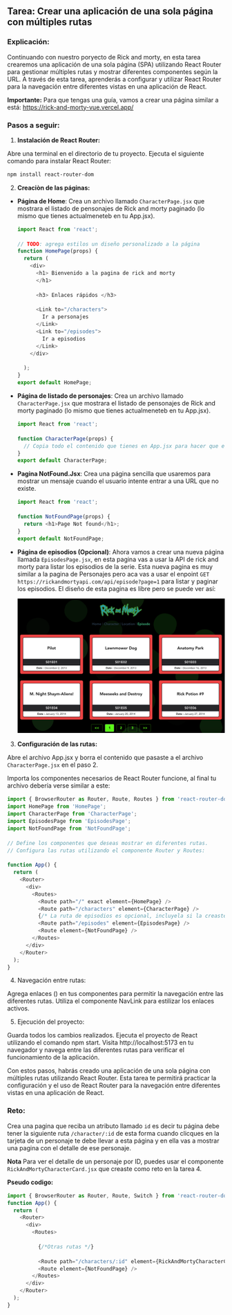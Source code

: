 ## Tarea: Crear una aplicación de una sola página con múltiples rutas

### Explicación:
Continuando con nuestro poryecto de Rick and morty, en esta tarea crearemos una aplicación de una sola página (SPA) utilizando React Router para gestionar múltiples rutas y mostrar diferentes componentes según la URL. A través de esta tarea, aprenderás a configurar y utilizar React Router para la navegación entre diferentes vistas en una aplicación de React. 

**Importante:** Para que tengas una guía, vamos a crear una página similar a está: https://rick-and-morty-vue.vercel.app/

### Pasos a seguir:

1. **Instalación de React Router:**

Abre una terminal en el directorio de tu proyecto.
Ejecuta el siguiente comando para instalar React Router:

```bash
npm install react-router-dom
```

2. **Creaciòn de las páginas:**

  - **Página de Home**: Crea un archivo llamado `CharacterPage.jsx` que mostrara el listado de pensonajes de Rick and morty paginado (lo mismo que tienes actualmeneteb en tu App.jsx).

    ```javascript
    import React from 'react';

    // TODO: agrega estilos un diseño personalizado a la página
    function HomePage(props) {
      return (
        <div>
          <h1> Bienvenido a la pagina de rick and morty
          </h1>

          <h3> Enlaces rápidos </h3>
          
          <Link to="/characters">
            Ir a personajes
          </Link>
          <Link to="/episodes">
            Ir a episodios
          </Link>
        </div>
       
      );
    }
    export default HomePage;
    ```

  - **Página de listado de personajes**: Crea un archivo llamado `CharacterPage.jsx` que mostrara el listado de pensonajes de Rick and morty paginado (lo mismo que tienes actualmeneteb en tu App.jsx).

    ```javascript
    import React from 'react';

    function CharacterPage(props) {
      // Copia todo el contenido que tienes en App.jsx para hacer que esta pagina renderice el listado de personajes paginado
    }
    export default CharacterPage;
    ```

  - **Pagina NotFound.Jsx**: Crea una página sencilla que usaremos para mostrar un mensaje cuando el usuario intente entrar a una URL que no existe.

    ```javascript
    import React from 'react';

    function NotFoundPage(props) {
      return <h1>Page Not found</h1>;
    }
    export default NotFoundPage;
    ```

  - **Página de episodios (Opcional)**: Ahora vamos a crear una nueva página llamada `EpisodesPage.jsx`, en esta pagina vas a usar la API de rick and morty para listar los episodios de la serie. Esta nueva pagina es muy similar a la pagina de Personajes pero aca vas a usar el enpoint `GET https://rickandmortyapi.com/api/episode?page=1` para listar y paginar los episodios. El diseño de esta pagina es libre pero se puede ver así:

    ![EposidePage](./resources/episode_page.png)

3. **Configuración de las rutas:**

Abre el archivo App.jsx y borra el contenido que pasaste a el archivo `CharacterPage.jsx` en el paso 2.

Importa los componentes necesarios de React Router funcione, al final tu archivo debería verse similar a este:
```javascript
import { BrowserRouter as Router, Route, Routes } from 'react-router-dom';
import HomePage from 'HomePage';
import CharacterPage from 'CharacterPage';
import EpisodesPage from 'EpisodesPage';
import NotFoundPage from 'NotFoundPage';

// Define los componentes que deseas mostrar en diferentes rutas.
// Configura las rutas utilizando el componente Router y Routes:

function App() {
  return (
    <Router>
      <div>
        <Routes>
          <Route path="/" exact element={HomePage} />
          <Route path="/characters" element={CharacterPage} />
          {/* La ruta de episodios es opcional, incluyela si la creaste en el paso 2*/}
          <Route path="/episodes" element={EpisodesPage} />
          <Route element={NotFoundPage} />
        </Routes>
      </div>
    </Router>
  );
}
```

4. Navegación entre rutas:

Agrega enlaces (<Link>) en tus componentes para permitir la navegación entre las diferentes rutas.
Utiliza el componente NavLink para estilizar los enlaces activos.

5. Ejecución del proyecto:

Guarda todos los cambios realizados.
Ejecuta el proyecto de React utilizando el comando npm start.
Visita http://localhost:5173 en tu navegador y navega entre las diferentes rutas para verificar el funcionamiento de la aplicación.

Con estos pasos, habrás creado una aplicación de una sola página con múltiples rutas utilizando React Router. Esta tarea te permitirá practicar la configuración y el uso de React Router para la navegación entre diferentes vistas en una aplicación de React.

### Reto:

Crea una pagina que reciba un atributo llamado `id` es decir tu página debe tener la siguiente ruta `/character/:id` de esta forma cuando clicques en la tarjeta de un personaje te debe llevar a esta página y en ella vas a mostrar una pagina con el detalle de ese personaje. 

**Nota** Para ver el detalle de un personaje por ID, puedes usar el componente  `RickAndMortyCharacterCard.jsx` que creaste como reto en la tarea 4.

**Pseudo codigo:**
```javascript
import { BrowserRouter as Router, Route, Switch } from 'react-router-dom';
function App() {
  return (
    <Router>
      <div>
        <Routes>
          
          {/*Otras rutas */}

          <Route path="/characters/:id" element={RickAndMortyCharacterCard} />
          <Route element={NotFoundPage} />
        </Routes>
      </div>
    </Router>
  );
}
```


